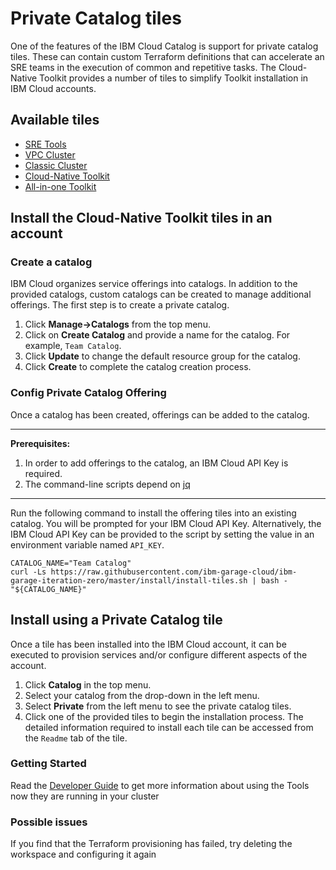 # Private Catalog tiles

One of the features of the IBM Cloud Catalog is support for private catalog tiles. These can contain custom Terraform 
definitions that can accelerate an SRE teams in the execution of common and repetitive tasks. The Cloud-Native Toolkit
provides a number of tiles to simplify Toolkit installation in IBM Cloud accounts.

## Available tiles

- [SRE Tools](./tiles/sre-tools)
- [VPC Cluster](./tiles/cluster-vpc)
- [Classic Cluster](./tiles/cluster-classic)
- [Cloud-Native Toolkit](./tiles/cloudnative-toolkit)
- [All-in-one Toolkit](./tiles/cloudnative-toolkit-all-in-one)

## Install the Cloud-Native Toolkit tiles in an account

### Create a catalog

IBM Cloud organizes service offerings into catalogs. In addition to the provided catalogs, custom catalogs can be 
created to manage additional offerings. The first step is to create a private catalog. 

1. Click **Manage->Catalogs** from the top menu.
2. Click on **Create Catalog** and provide a name for the catalog. For example, `Team Catalog`.
3. Click **Update** to change the default resource group for the catalog.
4. Click **Create** to complete the catalog creation process.

### Config Private Catalog Offering

Once a catalog has been created, offerings can be added to the catalog. 

---

**Prerequisites:**

1. In order to add offerings to the catalog, an IBM Cloud API Key is required.
2. The command-line scripts depend on [jq](https://stedolan.github.io/jq/download/)  

---

Run the following command to install the offering tiles into an existing catalog. You will be prompted for your IBM Cloud API Key. Alternatively, the IBM Cloud API Key can be provided to the script by setting the value in an environment variable named `API_KEY`.
    
```shell script
CATALOG_NAME="Team Catalog"
curl -Ls https://raw.githubusercontent.com/ibm-garage-cloud/ibm-garage-iteration-zero/master/install/install-tiles.sh | bash - "${CATALOG_NAME}"
```

## Install using a Private Catalog tile

Once a tile has been installed into the IBM Cloud account, it can be executed to provision services and/or 
configure different aspects of the account.

1. Click **Catalog** in the top menu.
2. Select your catalog from the drop-down in the left menu.
3. Select **Private** from the left menu to see the private catalog tiles.
4. Click one of the provided tiles to begin the installation process. The detailed information required to install each tile can be accessed from the `Readme` tab of the tile.

### Getting Started

Read the [Developer Guide](https://cloudnativetoolkit.dev/getting-started-day-1/deploy-app) to get more information about using the Tools now they are running in your cluster

### Possible issues

If you find that the Terraform provisioning has failed, try deleting the workspace and configuring it again
